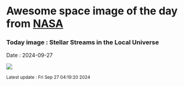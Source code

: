 
# Awesome space image of the day from [NASA](https://api.nasa.gov/)

### Today image : Stellar Streams in the Local Universe
Date : 2024-09-27

![](https://apod.nasa.gov/apod/image/2409/SSSGreatestHits1024.png)

<small>Latest update : Fri Sep 27 04:19:20 2024</small>
        